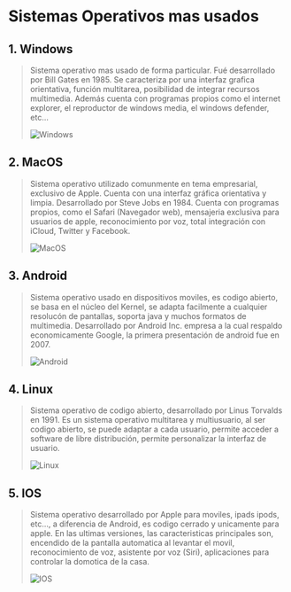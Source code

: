 # Sistemas Operativos mas usados

## 1. Windows   
>  Sistema operativo mas usado de forma particular. Fué desarrollado por Bill Gates en 1985.
Se caracteriza por una interfaz grafica orientativa, función multitarea, posibilidad de integrar recursos multimedia.           Además cuenta con programas propios como el internet explorer, el reproductor de windows media, el windows defender, etc...
>
> ![Windows](https://www.ecured.cu/images/c/cc/Windows1.jpg)

## 2. MacOS

> Sistema operativo utilizado comunmente en tema empresarial, exclusivo de Apple. Cuenta con una interfaz gráfica orientativa y limpia. Desarrollado por Steve Jobs en 1984. Cuenta con programas propios, como el Safari (Navegador web), mensajeria exclusiva para usuarios de apple, reconocimiento por voz, total integración con iCloud, Twitter y Facebook.
>
> ![MacOS](https://www.redeszone.net/app/uploads-redeszone.net/2018/09/nuevas-apps-macos-datos-655x318.jpg)

## 3. Android

> Sistema operativo usado en dispositivos moviles, es codigo abierto, se basa en el núcleo del Kernel, se adapta facilmente a cualquier resolucón de pantallas, soporta java y muchos formatos de multimedia. Desarrollado por Android Inc. empresa a la cual respaldo economicamente Google, la primera presentación de android fue en 2007.
>
> ![Android](https://i.blogs.es/2b63f8/androidze/450_1000.jpg)

## 4. Linux

> Sistema operativo de codigo abierto, desarrollado por Linus Torvalds en 1991. Es un sistema operativo multitarea y multiusuario, al ser codigo abierto, se puede adaptar a cada usuario, permite acceder a software de libre distribución, permite personalizar la interfaz de usuario.
>
> ![Linux](https://www.silicon.es/wp-content/uploads/2016/10/linux-logo-2-684x500.png)

## 5. IOS

> Sistema operativo desarrollado por Apple para moviles, ipads ipods, etc..., a diferencia de Android, es codigo cerrado y unicamente para apple. En las ultimas versiones, las caracteristicas principales son, encendido de la pantalla automatica al levantar el movil, reconocimiento de voz, asistente por voz (Siri), aplicaciones para controlar la domotica de la casa.
>
> ![IOS](https://i0.wp.com/unaaldia.hispasec.com/wp-content/uploads/2020/03/apple_ios.jpg?resize=697%2C365&ssl=1)
